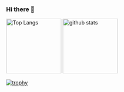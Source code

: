 ### Hi there 👋

<!--
**mpg-teruo-kakikubo/mpg-teruo-kakikubo** is a ✨ _special_ ✨ repository because its `README.md` (this file) appears on your GitHub profile.

Here are some ideas to get you started:

- 🔭 I’m currently working on ...
- 🌱 I’m currently learning ...
- 👯 I’m looking to collaborate on ...
- 🤔 I’m looking for help with ...
- 💬 Ask me about ...
- 📫 How to reach me: ...
- 😄 Pronouns: ...
- ⚡ Fun fact: ...
-->
<p align="left"> 
  <img alt="Top Langs" height="150px" src="https://github-readme-stats.vercel.app/api/top-langs/?username=mpg-teruo-kakikubo&layout=compact&count_private=true&show_icons=true&theme=onedark" />
  <img alt="github stats" height="150px" src="https://github-readme-stats.vercel.app/api?username=mpg-teruo-kakikubo&count_private=true&show_icons=true&show_icons=true&theme=onedark" />
</p>

[![trophy](https://github-profile-trophy.vercel.app/?username=mpg-teruo-kakikubo&theme=onedark&column=7
)](https://github.com/ryo-ma/github-profile-trophy)

